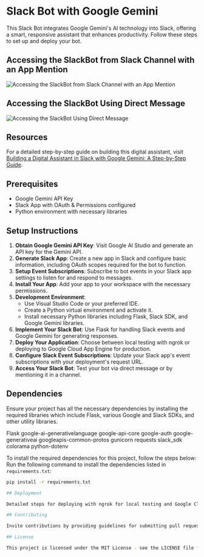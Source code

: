 
# Slack Bot with Google Gemini

This Slack Bot integrates Google Gemini's AI technology into Slack, offering a smart, responsive assistant that enhances productivity. Follow these steps to set up and deploy your bot.

## Accessing the SlackBot from Slack Channel with an App Mention

![Accessing the SlackBot from Slack Channel with an App Mention
](https://i0.wp.com/www.marketcalls.in/wp-content/uploads/2024/02/image-38.png?resize=1024%2C463&ssl=1)

## Accessing the SlackBot Using Direct Message

![Accessing the SlackBot Using Direct Message](https://i0.wp.com/www.marketcalls.in/wp-content/uploads/2024/02/image-37.png?resize=1024%2C439&ssl=1)



## Resources

For a detailed step-by-step guide on building this digital assistant, visit [Building a Digital Assistant in Slack with Google Gemini: A Step-by-Step Guide](https://www.marketcalls.in/python/building-a-digital-assistant-in-slack-with-google-gemini-a-step-by-step-guide.html).

## Prerequisites

- Google Gemini API Key
- Slack App with OAuth & Permissions configured
- Python environment with necessary libraries

## Setup Instructions

1. **Obtain Google Gemini API Key**: Visit Google AI Studio and generate an API key for the Gemini API.
2. **Generate Slack App**: Create a new app in Slack and configure basic information, including OAuth scopes required for the bot to function.
3. **Setup Event Subscriptions**: Subscribe to bot events in your Slack app settings to listen for and respond to messages.
4. **Install Your App**: Add your app to your workspace with the necessary permissions.
5. **Development Environment**:
   - Use Visual Studio Code or your preferred IDE.
   - Create a Python virtual environment and activate it.
   - Install necessary Python libraries including Flask, Slack SDK, and Google Gemini libraries.
6. **Implement Your Slack Bot**: Use Flask for handling Slack events and Google Gemini for generating responses.
7. **Deploy Your Application**: Choose between local testing with ngrok or deploying to Google Cloud App Engine for production.
8. **Configure Slack Event Subscriptions**: Update your Slack app's event subscriptions with your deployment's request URL.
9. **Access Your Slack Bot**: Test your bot via direct message or by mentioning it in a channel.

## Dependencies

Ensure your project has all the necessary dependencies by installing the required libraries which include Flask, various Google and Slack SDKs, and other utility libraries.

Flask
google-ai-generativelanguage
google-api-core
google-auth
google-generativeai
googleapis-common-protos
gunicorn
requests
slack_sdk
colorama
python-dotenv

To install the required dependencies for this project, follow the steps below:
Run the following command to install the dependencies listed in `requirements.txt`:
```bash
pip install -r requirements.txt

## Deployment

Detailed steps for deploying with ngrok for local testing and Google Cloud App Engine for production, including setting environment variables and configuring app.yaml for GCP. (refer the resource section)

## Contributing

Invite contributions by providing guidelines for submitting pull requests to your project.

## License

This project is licensed under the MIT License - see the LICENSE file for details.


